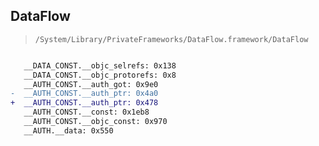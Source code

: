 ## DataFlow

> `/System/Library/PrivateFrameworks/DataFlow.framework/DataFlow`

```diff

   __DATA_CONST.__objc_selrefs: 0x138
   __DATA_CONST.__objc_protorefs: 0x8
   __AUTH_CONST.__auth_got: 0x9e0
-  __AUTH_CONST.__auth_ptr: 0x4a0
+  __AUTH_CONST.__auth_ptr: 0x478
   __AUTH_CONST.__const: 0x1eb8
   __AUTH_CONST.__objc_const: 0x970
   __AUTH.__data: 0x550

```
